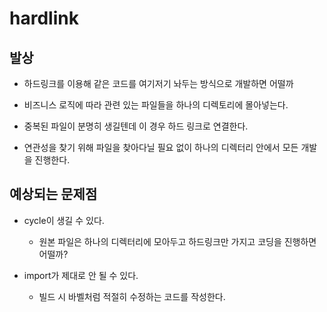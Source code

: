 # hardlink
## 발상
- 하드링크를 이용해 같은 코드를 여기저기 놔두는 방식으로 개발하면 어떨까

- 비즈니스 로직에 따라 관련 있는 파일들을 하나의 디렉토리에 몰아넣는다.
- 중복된 파일이 분명히 생길텐데 이 경우 하드 링크로 연결한다.

- 연관성을 찾기 위해 파일을 찾아다닐 필요 없이 하나의 디렉터리 안에서 모든 개발을 진행한다.

## 예상되는 문제점
- cycle이 생길 수 있다.
  - 원본 파일은 하나의 디렉터리에 모아두고 하드링크만 가지고 코딩을 진행하면 어떨까?

- import가 제대로 안 될 수 있다.
  - 빌드 시 바벨처럼 적절히 수정하는 코드를 작성한다.

